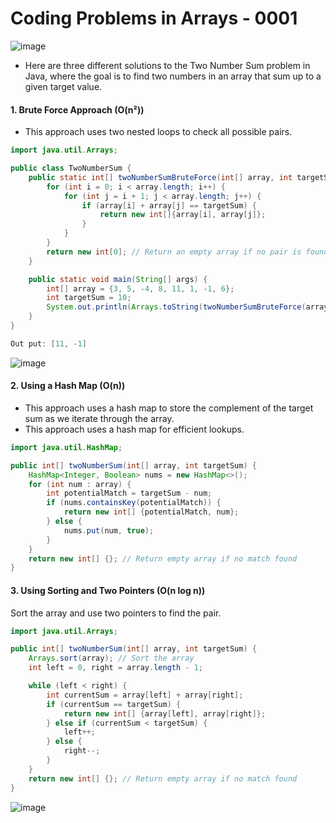 # Coding Problems in Arrays - 0001

![image](https://github.com/user-attachments/assets/4a52f1bc-f713-43ba-b2c8-5ee89f1c7905)

* Here are three different solutions to the Two Number Sum problem in Java, where the goal is to find two numbers in an array that sum up to a given target value.

#### 1. Brute Force Approach (O(n²))
* This approach uses two nested loops to check all possible pairs.

```java
import java.util.Arrays;

public class TwoNumberSum {
    public static int[] twoNumberSumBruteForce(int[] array, int targetSum) {
        for (int i = 0; i < array.length; i++) {
            for (int j = i + 1; j < array.length; j++) {
                if (array[i] + array[j] == targetSum) {
                    return new int[]{array[i], array[j]};
                }
            }
        }
        return new int[0]; // Return an empty array if no pair is found.
    }

    public static void main(String[] args) {
        int[] array = {3, 5, -4, 8, 11, 1, -1, 6};
        int targetSum = 10;
        System.out.println(Arrays.toString(twoNumberSumBruteForce(array, targetSum)));
    }
}

Out put: [11, -1]
```
![image](https://github.com/user-attachments/assets/2407ae1e-7180-442a-b1b7-bc9718fedd0d)

#### 2. Using a Hash Map (O(n))
* This approach uses a hash map to store the complement of the target sum as we iterate through the array.
* This approach uses a hash map for efficient lookups.

```java
import java.util.HashMap;

public int[] twoNumberSum(int[] array, int targetSum) {
    HashMap<Integer, Boolean> nums = new HashMap<>();
    for (int num : array) {
        int potentialMatch = targetSum - num;
        if (nums.containsKey(potentialMatch)) {
            return new int[] {potentialMatch, num};
        } else {
            nums.put(num, true);
        }
    }
    return new int[] {}; // Return empty array if no match found
}

```
#### 3. Using Sorting and Two Pointers (O(n log n))
Sort the array and use two pointers to find the pair.

```java
import java.util.Arrays;

public int[] twoNumberSum(int[] array, int targetSum) {
    Arrays.sort(array); // Sort the array
    int left = 0, right = array.length - 1;

    while (left < right) {
        int currentSum = array[left] + array[right];
        if (currentSum == targetSum) {
            return new int[] {array[left], array[right]};
        } else if (currentSum < targetSum) {
            left++;
        } else {
            right--;
        }
    }
    return new int[] {}; // Return empty array if no match found
}

```
![image](https://github.com/user-attachments/assets/ab352755-e99f-4f38-a0db-c875e939537e)




